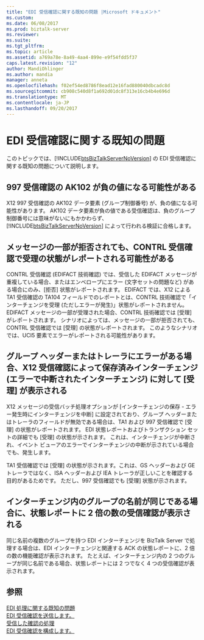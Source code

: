 ```yaml
---
title: "EDI 受信確認に関する既知の問題 |Microsoft ドキュメント"
ms.custom: 
ms.date: 06/08/2017
ms.prod: biztalk-server
ms.reviewer: 
ms.suite: 
ms.tgt_pltfrm: 
ms.topic: article
ms.assetid: a769a78e-8a49-4aa4-899e-e9f54fdd5f37
caps.latest.revision: "12"
author: MandiOhlinger
ms.author: mandia
manager: anneta
ms.openlocfilehash: f02ef54ed8786f8ead12e16fad880040dbcadc8d
ms.sourcegitcommit: cb908c540d8f1a692d01dc8f313e16cb4b4e696d
ms.translationtype: MT
ms.contentlocale: ja-JP
ms.lasthandoff: 09/20/2017
---
```

# <a name="known-issues-with-edi-acknowledgments"></a>EDI 受信確認に関する既知の問題
このトピックでは、[!INCLUDE[btsBizTalkServerNoVersion](../includes/btsbiztalkservernoversion-md.md)] の EDI 受信確認に関する既知の問題について説明します。  
  
## <a name="ak102-in-a-997-acknowledgment-can-be-negative"></a>997 受信確認の AK102 が負の値になる可能性がある  
 X12 997 受信確認の AK102 データ要素 (グループ制御番号) が、負の値になる可能性があります。 AK102 データ要素が負の値である受信確認は、負のグループ制御番号には意味がないにもかかわらず、[!INCLUDE[btsBizTalkServerNoVersion](../includes/btsbiztalkservernoversion-md.md)] によって行われる検証に合格します。  
  
## <a name="a-contrl-receipt-may-report-a-status-of-accepted-when-part-of-the-message-is-rejected"></a>メッセージの一部が拒否されても、CONTRL 受信確認で受理の状態がレポートされる可能性がある  
 CONTRL 受信確認 (EDIFACT 技術確認) では、受信した EDIFACT メッセージが重複している場合、またはエンベロープにエラー (文字セットの問題など) がある場合にのみ、[拒否] 状態がレポートされます。 EDIFACT では、X12 による TA1 受信確認の TA104 フィールドでのレポートとは、CONTRL 技術確認で「インターチェンジを受理 (ただしエラーが発生)」状態がレポートされません。 EDIFACT メッセージの一部が受理された場合、CONTRL 技術確認では [受理] がレポートされます。 シナリオによっては、メッセージの一部が拒否されても、CONTRL 受信確認では [受理] の状態がレポートされます。 このようなシナリオでは、UCI5 要素でエラーがレポートされる可能性があります。  
  
## <a name="x12-acknowledgments-will-show-accepted-for-a-preserved-interchange-suspend-interchange-on-error-when-a-group-header-or-trailer-is-in-error"></a>グループ ヘッダーまたはトレーラにエラーがある場合、X12 受信確認によって保存済みインターチェンジ (エラーで中断されたインターチェンジ) に対して [受理] が表示される  
 X12 メッセージの受信バッチ処理オプションが [インターチェンジの保存 - エラー発生時にインターチェンジを中断] に設定されており、グループ ヘッダーまたはトレーラのフィールドが無効である場合は、TA1 および 997 受信確認で [受理] の状態がレポートされます。 EDI 状態レポートおよびトランザクション セットの詳細でも [受理] の状態が示されます。 これは、インターチェンジが中断され、イベント ビューアのエラーでインターチェンジの中断が示されている場合でも、発生します。  
  
 TA1 受信確認では [受理] の状態が示されます。これは、GS ヘッダーおよび GE トレーラではなく、ISA ヘッダーおよび IEA トレーラが正しいことを確認する目的があるためです。 ただし、997 受信確認でも [受理] 状態が示されます。  
  
## <a name="if-groups-in-an-interchange-have-the-same-name-the-status-report-will-show-twice-as-many-acknowledgments"></a>インターチェンジ内のグループの名前が同じである場合に、状態レポートに 2 倍の数の受信確認が表示される  
 同じ名前の複数のグループを持つ EDI インターチェンジを BizTalk Server で処理する場合は、EDI インターチェンジと関連する ACK の状態レポートに、2 倍の数の機能確認が表示されます。 たとえば、インターチェンジ内の 2 つのグループが同じ名前である場合、状態レポートには 2 つでなく 4 つの受信確認が表示されます。  
  
## <a name="see-also"></a>参照  
 [EDI 処理に関する既知の問題](../core/known-issues-with-edi-processing.md)   
 [EDI 受信確認を送信します。](../core/sending-an-edi-acknowledgment.md)   
 [受信した確認の処理](../core/processing-a-received-acknowledgment.md)   
 [EDI 受信確認を構成します。](../core/configuring-edi-acknowledgments.md)